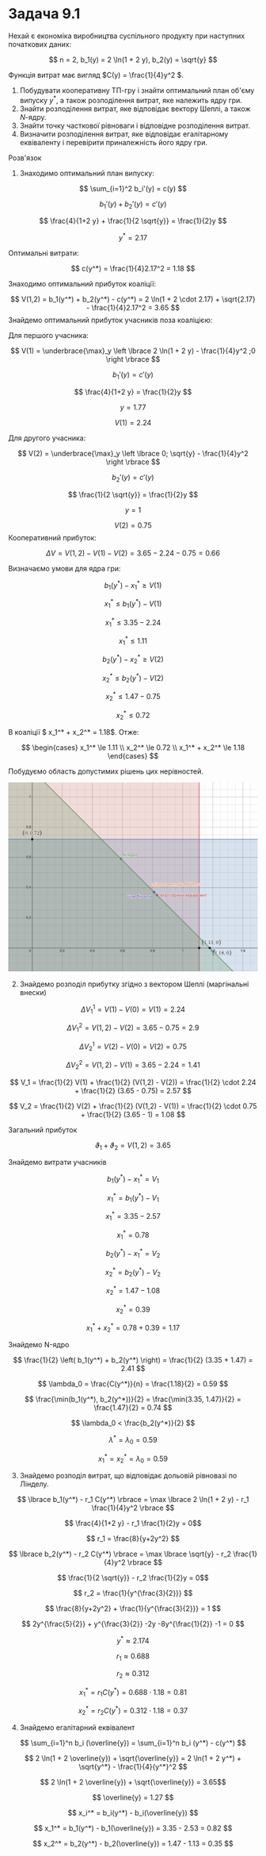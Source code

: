 <style>.katex { font-size: 0.9em !important; }</style>

# Задача 9.1

Нехай є економіка виробництва суспільного продукту при наступних початкових даних:

$$ n = 2, b_1(y) = 2 \ln(1 + 2  y), b_2(y) = \sqrt{y} $$

Функція витрат має вигляд $С(y) = \frac{1}{4}y^2 $.

1. Побудувати кооперативну ТП-гру і знайти оптимальний план об'єму випуску $y^*$, а також розподілення витрат, яке належить ядру гри.
2. Знайти розподілення витрат, яке відповідає вектору Шеплі, а також $N$-ядру.
3. Знайти точку часткової рівноваги і відповідне розподілення витрат.
4. Визначити розподілення витрат, яке відповідає егалітарному еквіваленту і перевірити приналежність його ядру гри.

Розв'язок
1. Знаходимо оптимальний план випуску:

$$ \sum_{i=1}^2 b_i'(y) = c(y) $$

$$ b_1'(y) + b_2'(y) = c'(y) $$

$$ \frac{4}{1+2  y} + \frac{1}{2 \sqrt{y}} = \frac{1}{2}y $$

$$ y^* = 2.17 $$

Оптимальні витрати: 

$$ c(y^*) = \frac{1}{4}2.17^2 = 1.18 $$

Знаходимо оптимальний прибуток коаліції:

$$ V(1,2) = b_1(y^*) + b_2(y^*) - c(y^*) = 2 \ln(1 + 2  \cdot  2.17) + \sqrt{2.17} - \frac{1}{4}2.17^2 = 3.65 $$
Знайдемо оптимальний прибуток учасників поза коаліцією: 

Для першого учасника:

$$ V(1) = \underbrace{\max}_y \left \lbrace 2 \ln(1 + 2  y) - \frac{1}{4}y^2 ;0 \right \rbrace  $$

$$ b_1'(y) = c'(y) $$

$$ \frac{4}{1+2  y} = \frac{1}{2}y $$

$$ y = 1.77 $$

$$ V(1) = 2.24 $$

Для другого учасника:

$$ V(2) = \underbrace{\max}_y \left \lbrace 0; \sqrt{y} - \frac{1}{4}y^2 \right \rbrace  $$

$$ b_2'(y) = c'(y) $$

$$ \frac{1}{2 \sqrt{y}} = \frac{1}{2}y $$

$$ y = 1 $$

$$ V(2) = 0.75 $$
Кооперативний прибуток:

$$ \Delta V = V(1,2) - V(1) - V(2) = 3.65 - 2.24 - 0.75 = 0.66$$

Визначаємо умови для ядра гри:

$$ b_1(y^*) - x_1^* \ge V(1) $$

$$ x_1^* \le b_1(y^*) - V(1) $$

$$ x_1^* \le 3.35 - 2.24 $$

$$ x_1^* \le 1.11 $$

$$ b_2(y^*) - x_2^* \ge V(2) $$

$$ x_2^* \le b_2(y^*) - V(2) $$

$$ x_2^* \le 1.47 - 0.75 $$

$$ x_2^* \le 0.72 $$

В коаліції $ x_1^* + x_2^* = 1.18$. Отже:

$$ \begin{cases}
  x_1^* \le 1.11 \\
  x_2^* \le 0.72 \\
  x_1^* + x_2^* \le 1.18
\end{cases}
$$

Побудуємо область допустимих рішень цих нерівностей.

![img9-1](img9-1.png)

2. Знайдемо розподіл прибутку згідно з вектором Шеплі (маргінальні внески)

$$ \Delta V_1^1 = V(1) - V(0) = V(1) = 2.24 $$

$$ \Delta V_1^2 = V(1,2) - V(2) = 3.65 - 0.75 = 2.9 $$

$$ \Delta V_2^1 = V(2) - V(0) = V(2) = 0.75 $$

$$ \Delta V_2^2 = V(1,2) - V(1) = 3.65 - 2.24 = 1.41 $$

$$ V_1 = \frac{1}{2} V(1) + \frac{1}{2} (V(1,2) - V(2)) = 
\frac{1}{2} \cdot 2.24 + \frac{1}{2} (3.65 - 0.75) =
2.57
$$

$$ V_2 = \frac{1}{2} V(2) + \frac{1}{2} (V(1,2) - V(1)) = 
\frac{1}{2} \cdot 0.75 + \frac{1}{2} (3.65 - 1) =
1.08
$$

Загальний прибуток

$$ \vartheta_1 + \vartheta_2 = V(1,2) = 3.65$$

Знайдемо витрати учасників

$$ b_1(y^*) - x_1^* = V_1 $$

$$ x_1^* = b_1(y^*) - V_1 $$

$$ x_1^* = 3.35 - 2.57 $$

$$ x_1^* = 0.78 $$

$$ b_2(y^*) - x_1^* = V_2 $$

$$ x_2^* = b_2(y^*) - V_2 $$

$$ x_2^* = 1.47 - 1.08 $$

$$ x_2^* = 0.39 $$

$$ x_1^* + x_2^* = 0.78 + 0.39 =
1.17  $$

Знайдемо N-ядро

$$ \frac{1}{2} \left( b_1(y^*) + b_2(y^*) \right) = 
\frac{1}{2} (3.35 + 1.47) = 2.41
$$

$$ \lambda_0 = \frac{C(y^*)}{n} = \frac{1.18}{2} =
0.59  $$

$$ \frac{\min(b_1(y^*), b_2(y^*))}{2} = 
\frac{\min(3.35, 1.47)}{2} =
\frac{1.47}{2} = 
0.74
$$

$$ \lambda_0 < \frac{b_2(y^*)}{2} $$

$$ \lambda^* = \lambda_0 = 0.59 $$

$$ x_1^* = x_2^* = \lambda_0 = 0.59 $$

3. Знайдемо розподіл витрат, що відповідає дольовій рівновазі по Лінделу.

$$ \lbrace b_1(y^*) - r_1 C(y^*) \rbrace = 
\max \lbrace 2 \ln(1 + 2  y) - r_1 \frac{1}{4}y^2 \rbrace
$$

$$ \frac{4}{1+2  y} - r_1 \frac{1}{2}y = 0$$ 

$$ r_1 = \frac{8}{y+2y^2} $$

$$ \lbrace b_2(y^*) - r_2 C(y^*) \rbrace = 
\max \lbrace \sqrt{y} - r_2 \frac{1}{4}y^2 \rbrace
$$

$$ \frac{1}{2 \sqrt{y}} - r_2 \frac{1}{2}y = 0$$ 

$$ r_2 = \frac{1}{y^{\frac{3}{2}}} $$

$$ \frac{8}{y+2y^2} + \frac{1}{y^{\frac{3}{2}}} = 1 $$

$$ 2y^{\frac{5}{2}} + y^{\frac{3}{2}} -2y -8y^{\frac{1}{2}} -1 = 0 $$

$$ y^* \approx 2.174 $$

$$ r_1 \approx 0.688 $$

$$ r_2 \approx 0.312 $$

$$ x_1^* = r_1 C(y^*) = 0.688 \cdot 1.18 =
0.81
$$

$$ x_2^* = r_2 C(y^*) = 0.312 \cdot 1.18 =
0.37
$$

4. Знайдемо егалітарний еквівалент

$$ \sum_{i=1}^n b_i (\overline{y}) = \sum_{i=1}^n b_i (y^*) - c(y^*) $$

$$ 2 \ln(1 + 2  \overline{y}) + \sqrt{\overline{y}} =
2 \ln(1 + 2  y^*) + \sqrt{y^*} - \frac{1}{4}{y^*}^2
$$

$$ 2 \ln(1 + 2  \overline{y}) + \sqrt{\overline{y}} = 3.65$$

$$ \overline{y} = 1.27 $$

$$ x_i^* = b_i(y^*) - b_i(\overline{y}) $$

$$ x_1^* = b_1(y^*) - b_1(\overline{y}) =
3.35 - 2.53 = 
0.82
$$

$$ x_2^* = b_2(y^*) - b_2(\overline{y}) =
1.47 - 1.13 = 
0.35
$$

